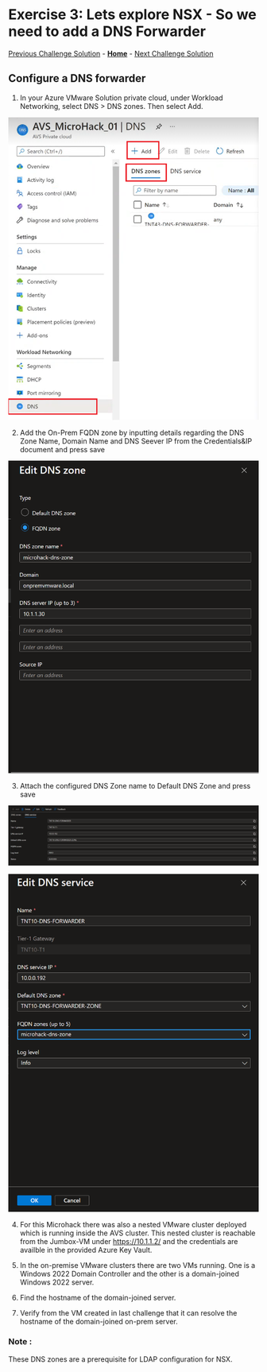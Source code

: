# Exercise 3: Lets explore NSX - So we need to add a DNS Forwarder

[Previous Challenge Solution](./02-NSX-Add-Segment.md) - **[Home](../Readme.md)** - [Next Challenge Solution](./04-HCX-Manager-Appliance.md)

## Configure a DNS forwarder

1.  In your Azure VMware Solution private cloud, under Workload Networking, select DNS > DNS zones. Then select Add.

![](./Images/03-NSX-Add-DNS-Forwarder/DNS1.png)

2.  Add the On-Prem FQDN zone by inputting details regarding the DNS Zone Name, Domain Name and DNS Seever IP from the Credentials&IP document and press save 

![](./Images/03-NSX-Add-DNS-Forwarder/DNS2.png)

3.  Attach the configured DNS Zone name to Default DNS Zone and press save

![](./Images/03-NSX-Add-DNS-Forwarder/DNS3.png)

![](./Images/03-NSX-Add-DNS-Forwarder/DNS4.png)

4.  For this Microhack there was also a nested VMware cluster deployed which is running inside the AVS cluster. This nested cluster is reachable from the Jumbox-VM under https://10.1.1.2/ and the credentials are availble in the provided Azure Key Vault.

5. In the on-premise VMware clusters there are two VMs running. One is a Windows 2022 Domain Controller and the other is a domain-joined Windows 2022 server. 

6. Find the hostname of the domain-joined server.

7. Verify from the VM created in last challenge that it can resolve the hostname of the domain-joined on-prem server.


### Note : 

These DNS zones are a prerequisite for LDAP configuration for NSX. 